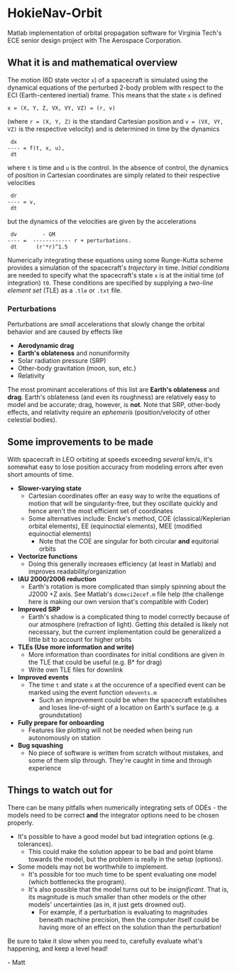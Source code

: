 # HokieNav-Orbit

Matlab implementation of orbital propagation software for Virginia Tech's ECE senior design project with The Aerospace Corporation.

## What it is and mathematical overview

The motion (6D state vector `x`) of a spacecraft is simulated using the dynamical equations of the perturbed 2-body problem with respect to the ECI (Earth-centered inertial) frame. 
This means that the state `x` is defined

    x = (X, Y, Z, VX, VY, VZ) = (r, v)

(where `r = (X, Y, Z)` is the standard Cartesian position and `v = (VX, VY, VZ)` is the respective velocity)
and is determined in time by the dynamics

     dx
    ---- = f(t, x, u),
     dt

where `t` is time and `u` is the control. In the absence of control, the dynamics of position in Cartesian coordinates are simply related to their respective velocities

     dr
    ---- = v,
     dt
     
but the dynamics of the velocities are given by the accelerations

     dv        - GM
    ---- =  ------------ r + perturbations.
     dt      (r'*r)^1.5
     
Numerically integrating these equations using some Runge-Kutta scheme provides a simulation of the spacecraft's *trajectory* in time.
*Initial conditions* are needed to specify what the spacecraft's state `x` is at the initial time (of integration) `t0`.
These conditions are specified by supplying a *two-line element set* (TLE) as a `.tle` or `.txt` file.

### Perturbations

Perturbations are *small* accelerations that slowly change the orbital behavior and are caused by effects like
* **Aerodynamic drag**
* **Earth's oblateness** and nonuniformity
* Solar radiation pressure (SRP)
* Other-body gravitation (moon, sun, etc.)
* Relativity

The most prominant accelerations of this list are **Earth's oblateness** and **drag**. Earth's oblateness (and even its roughness) are relatively easy to model and be accurate; drag, however, is **not**.
Note that SRP, other-body effects, and relativity require an *ephemeris* (position/velocity of other celestial bodies).

## Some improvements to be made

With spacecraft in LEO orbiting at speeds exceeding *several* km/s, it's somewhat easy to lose position accuracy from modeling errors after even short amounts of time.

* **Slower-varying state**
  * Cartesian coordinates offer an easy way to write the equations of motion that will be singularity-free, but they oscillate quickly and hence aren't the most efficient set of coordinates
  * Some alternatives include: Encke's method, COE (classical/Keplerian orbital elements), EE (equinoctial elements), MEE (modified equinoctial elements)
    * Note that the COE are singular for both circular **and** equitorial orbits
* **Vectorize functions**
  * Doing this generally increases efficiency (at least in Matlab) and improves readability/organization
* **IAU 2000/2006 reduction**
  * Earth's rotation is more complicated than simply spinning about the J2000 +Z axis. See Matlab's `dcmeci2ecef.m` file help (the challenge here is making our own version that's compatible with Coder)
* **Improved SRP**
  * Earth's shadow is a complicated thing to model correctly because of our atmosphere (refraction of light). Getting *this* detailed is likely not necessary, but the current implementation could be generalized a little bit to account for higher orbits
* **TLEs (Use more information and write)**
  * More information than coordinates for initial conditions are given in the TLE that could be useful (e.g. B* for drag)
  * Write own TLE files for downlink
* **Improved events**
  * The time `t` and state `x` at the occurence of a specified event can be marked using the event function `odevents.m`
    * Such an improvement could be when the spacecraft establishes and loses line-of-sight of a location on Earth's surface (e.g. a groundstation)
* **Fully prepare for onboarding**
  * Features like plotting will not be needed when being run autonomously on station
* **Bug squashing**
  * No piece of software is written from scratch without mistakes, and some of them slip through. They're caught in time and through experience

## Things to watch out for

There can be many pitfalls when numerically integrating sets of ODEs - the models need to be correct **and** the integrator options need to be chosen properly. 
* It's possible to have a good model but bad integration options (e.g. tolerances).
  * This could make the solution appear to be bad and point blame towards the model, but the problem is really in the setup (options).
* Some models may not be worthwhile to implement. 
  * It's possible for too much time to be spent evaluating one model (which bottlenecks the program).
  * It's also possible that the model turns out to be *insignificant*. That is, its magnitude is much smaller than other models or the other models' uncertainties (as in, it just gets drowned out).
    * For example, if a perturbation is evaluating to magnitudes beneath machine precision, then the computer itself could be having more of an effect on the solution than the perturbation!

Be sure to take it slow when you need to, carefully evaluate what's happening, and keep a level head!

\- Matt
